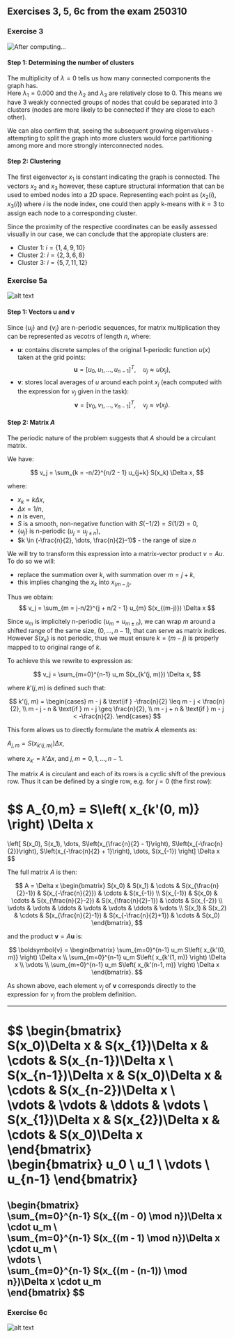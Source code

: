 ## Exercises 3, 5, 6c from the exam 250310

### Exercise 3

![After computing...](image.png)

#### Step 1: Determining the number of clusters
The multiplicity of $\lambda = 0$ tells us how many connected components the graph has.    
Here $\lambda_1 = 0.000$ and the $\lambda_2$ and $\lambda_3$ are relatively close to $0$. This means we have $3$ weakly connected groups of nodes that could be separated into $3$ clusters (nodes are more likely to be connected if they are close to each other). 

We can also confirm that, seeing the subsequent growing eigenvalues - attempting to split the graph into more clusters would force partitioning among more and more strongly interconnected nodes. 

#### Step 2: Clustering
The first eigenvector $x_1$ is constant indicating the graph is connected. The vectors $x_2$ and $x_3$ however, these capture structural information that can be used to embed nodes into a 2D space. Representing each point as $(x_2(i), x_3(i))$ where $i$ is the node index, one could then apply k-means with $k=3$ to assign each node to a corresponding cluster.

Since the proximity of the respective coordinates can be easily assessed visually in our case, we can conclude that the appropiate clusters are:
- Cluster 1: $i = \{1, 4, 9, 10\}$
- Cluster 2: $i = \{2,3,6,8\}$
- Cluster 3: $i = \{5,7,11,12\}$

### Exercise 5a

![alt text](image-1.png)

#### Step 1: Vectors $\boldsymbol{u}$ and $\boldsymbol{v}$
Since $\{u_j\}$ and $\{v_j\}$ are n-periodic sequences, for matrix multiplication they can be represented as vecotrs of length $n$,
where:
- $\boldsymbol{u}$: contains discrete samples of the original 1-periodic function $u(x)$ taken at the grid points:
$$
\boldsymbol{u} = [u_0, u_1, \dots, u_{n-1}]^T, \quad u_j \approx u(x_j),  
$$
- $\boldsymbol{v}$: stores local averages of $u$ around each point $x_j$ (each computed with the expression for $v_j$ given in the task):
$$
\boldsymbol{v} = [v_0, v_1, \dots, v_{n-1}]^T, \quad v_j \approx v(x_j).  
$$

#### Step 2: Matrix $A$
The periodic nature of the problem suggests that $A$ should be a circulant matrix.       

We have:

$$
v_j = \sum_{k = -n/2}^{n/2 - 1} u_{j+k} S(x_k) \Delta x,
$$

where: 
- $x_k = k \Delta x$, 
- $\Delta x = 1/n$, 
- $n$ is even, 
- $S$ is a smooth, non-negative function with $S(-1/2) = S(1/2) = 0$, 
- $\{u_j\}$ is n-periodic ($u_j = u_{j \pm n}$),
- $k \in (-\frac{n}{2}, \dots, \frac{n}{2}-1)$ - the range of size $n$ 

We will try to transform this expression into a matrix-vector product $v=Au$. To do so we will:
- replace the summation over $k$, with summation over $m = j+k$,
- this implies changing the $x_k$ into $x_{(m-j)}$.

Thus we obtain:
$$
v_j = \sum_{m = j-n/2}^{j + n/2 - 1} u_{m} S(x_{(m-j)}) \Delta x
$$

Since $u_m$ is implicitely n-periodic ($u_m = u_{m \pm n}$), we can wrap $m$ around a shifted range of the same size, $(0, \dots, n-1)$, that can serve as matrix indices. However $S(x_k)$ is not periodic, thus we must ensure $k=(m-j)$ is properly mapped to to original range of $k$.

To achieve this we rewrite to expression as:

$$
v_j = \sum_{m=0}^{n-1} u_m S(x_{k'(j, m)}) \Delta x,
$$

where $k'(j, m)$ is defined such that:

$$
k'(j, m) = 
\begin{cases} 
m - j & \text{if } -\frac{n}{2} \leq m - j < \frac{n}{2}, \\
m - j - n & \text{if } m - j \geq \frac{n}{2}, \\
m - j + n & \text{if } m - j < -\frac{n}{2}.
\end{cases}
$$   

This form allows us to directly formulate the matrix $A$ elements as:

$A_{j,m} = S\left( x_{k'(j, m)} \right) \Delta x$,

where $x_{k'} = k' \Delta x$, and $j, m = 0, 1, \dots, n-1$.

The matrix $A$ is circulant and each of its rows is a cyclic shift of the previous row. Thus it can be defined by a single row, e.g. for $j = 0$ (the first row):

$$
A_{0,m} = S\left( x_{k'(0, m)} \right) \Delta x
=
\left[ S(x_0), S(x_1), \dots, S\left(x_{\frac{n}{2} - 1}\right), S\left(x_{-\frac{n}{2}}\right), S\left(x_{-\frac{n}{2} + 1}\right), \dots, S(x_{-1}) \right] \Delta x
$$

The full matrix $A$ is then:

$$
A = \Delta x \begin{bmatrix}
S(x_0) & S(x_1) & \cdots & S(x_{\frac{n}{2}-1}) & S(x_{-\frac{n}{2}}) & \cdots & S(x_{-1}) \\
S(x_{-1}) & S(x_0) & \cdots & S(x_{\frac{n}{2}-2}) & S(x_{\frac{n}{2}-1}) & \cdots & S(x_{-2}) \\
\vdots & \vdots & \ddots & \vdots & \vdots & \ddots & \vdots \\
S(x_1) & S(x_2) & \cdots & S(x_{\frac{n}{2}-1}) & S(x_{-\frac{n}{2}+1}) & \cdots & S(x_0)
\end{bmatrix},
$$

and the product $\boldsymbol{v} = A \boldsymbol{u}$ is:

$$
\boldsymbol{v} = \begin{bmatrix}
\sum_{m=0}^{n-1} u_m S\left( x_{k'(0, m)} \right) \Delta x \\
\sum_{m=0}^{n-1} u_m S\left( x_{k'(1, m)} \right) \Delta x \\
\vdots \\
\sum_{m=0}^{n-1} u_m S\left( x_{k'(n-1, m)} \right) \Delta x
\end{bmatrix}.
$$

As shown above, each element $v_j$ of $\boldsymbol{v}$ corresponds directly to the expression for $v_j$ from the problem definition.


-----------------

$$
\begin{bmatrix}  
S(x_0)\Delta x & S(x_{1})\Delta x & \cdots & S(x_{n-1})\Delta x \\  
S(x_{n-1})\Delta x & S(x_0)\Delta x & \cdots & S(x_{n-2})\Delta x \\  
\vdots & \vdots & \ddots & \vdots \\  
S(x_{1})\Delta x & S(x_{2})\Delta x & \cdots & S(x_0)\Delta x  
\end{bmatrix}  
\begin{bmatrix} u_0 \\ u_1 \\ \vdots \\ u_{n-1} \end{bmatrix}
=
\begin{bmatrix}  
\sum_{m=0}^{n-1} S(x_{(m - 0) \mod n})\Delta x \cdot u_m \\  
\sum_{m=0}^{n-1} S(x_{(m - 1) \mod n})\Delta x \cdot u_m \\  
\vdots \\  
\sum_{m=0}^{n-1} S(x_{(m - (n-1)) \mod n})\Delta x \cdot u_m  
\end{bmatrix} 
$$
---------------

### Exercise 6c

![alt text](image-2.png)

